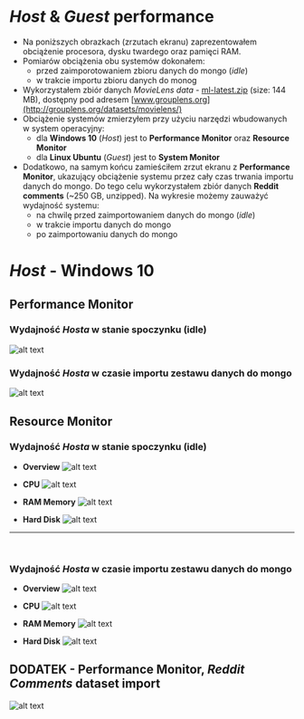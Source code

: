 # *Host* & *Guest* performance
* Na poniższych obrazkach (zrzutach ekranu) zaprezentowałem obciążenie procesora, dysku twardego oraz pamięci RAM.
* Pomiarów obciążenia obu systemów dokonałem:
  * przed zaimporotowaniem zbioru danych do mongo (*idle*)
  * w trakcie importu zbioru danych do monog
* Wykorzystałem zbiór danych *MovieLens data* -  [ml-latest.zip](http://files.grouplens.org/datasets/movielens/ml-latest.zip) (size: 144 MB), dostępny pod adresem [www.grouplens.org](http://grouplens.org/datasets/movielens/)
* Obciążenie systemów zmierzyłem przy użyciu narzędzi wbudowanych w system operacyjny:
  * dla **Windows 10** (*Host*) jest to **Performance Monitor** oraz **Resource Monitor**
  * dla **Linux Ubuntu** (*Guest*) jest to **System Monitor**
* Dodatkowo, na samym końcu zamieściłem zrzut ekranu z **Performance Monitor**, ukazujący obciążenie systemu przez cały czas trwania importu danych do mongo. Do tego celu wykorzystałem zbiór danych **Reddit comments** (~250 GB, unzipped). Na wykresie możemy zauważyć wydajność systemu:
  * na chwilę przed zaimportowaniem danych do mongo (*idle*)
  * w trakcie importu danych do mongo
  * po zaimportowaniu danych do mongo

# *Host* - Windows 10
## Performance Monitor

### Wydajność *Hosta* w stanie spoczynku (idle)

![alt text](https://github.com/StringHead/NoSQL-projects/blob/master/Printscreens/Movielens/non-stable_dataset/Performance/Host/PerformanceMonitor%20-%20idle_host.PNG "performanceMonitor - idle_host")

### Wydajność *Hosta* w czasie importu zestawu danych do mongo
![alt text](https://github.com/StringHead/NoSQL-projects/blob/master/Printscreens/Movielens/non-stable_dataset/Performance/Host/PerformanceMonitor%20-%20performance_host.PNG "performanceMonitor - import_host")


## Resource Monitor

### Wydajność *Hosta* w stanie spoczynku (idle)

* **Overview**
![alt text](https://github.com/StringHead/NoSQL-projects/blob/master/Printscreens/Movielens/non-stable_dataset/Performance/Host/ResourceMonotor_Overview%20-%20idle_host.PNG "resourceMonitor - idle_overview_host")

* **CPU**
![alt text](https://github.com/StringHead/NoSQL-projects/blob/master/Printscreens/Movielens/non-stable_dataset/Performance/Host/ResourceMonotor_CPU%20-%20idle_host.PNG "resourceMonitor - idle_cpu_host")

* **RAM Memory**
![alt text](https://github.com/StringHead/NoSQL-projects/blob/master/Printscreens/Movielens/non-stable_dataset/Performance/Host/ResourceMonotor_Memory%20-%20idle_host.PNG "resourceMonitor - idle_ram_host")

* **Hard Disk**
![alt text](https://github.com/StringHead/NoSQL-projects/blob/master/Printscreens/Movielens/non-stable_dataset/Performance/Host/ResourceMonotor_Disk%20-%20idle_host.PNG "resourceMonitor - idle_harddisk_host")
---
<br />

### Wydajność *Hosta* w czasie importu zestawu danych do mongo

* **Overview**
![alt text](https://github.com/StringHead/NoSQL-projects/blob/master/Printscreens/Movielens/non-stable_dataset/Performance/Host/ResourceMonotor_Overview%20-%20performance_host.PNG "resourceMonitor - import_overview_host")

* **CPU**
![alt text](https://github.com/StringHead/NoSQL-projects/blob/master/Printscreens/Movielens/non-stable_dataset/Performance/Host/ResourceMonitor_CPU%20-%20performance_host.PNG "resourceMonitor - import_cpu_host")

* **RAM Memory**
![alt text](https://github.com/StringHead/NoSQL-projects/blob/master/Printscreens/Movielens/non-stable_dataset/Performance/Host/ResourceMonotor_Memory%20-%20performance_host.PNG "resourceMonitor - import_ram_host")

* **Hard Disk**
![alt text](https://github.com/StringHead/NoSQL-projects/blob/master/Printscreens/Movielens/non-stable_dataset/Performance/Host/ResourceMonotor_Disk%20-%20performance_host.PNG "resourceMonitor - import_harddisk_host")

## DODATEK - Performance Monitor, *Reddit Comments* dataset import
![alt text](https://github.com/StringHead/NoSQL-projects/blob/master/Printscreens/Reddit/OLD/1.png "performanceMonitor - import_reddit_host")

